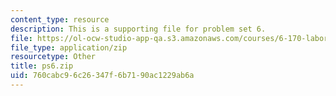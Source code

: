 ```yaml
---
content_type: resource
description: This is a supporting file for problem set 6.
file: https://ol-ocw-studio-app-qa.s3.amazonaws.com/courses/6-170-laboratory-in-software-engineering-fall-2005/760cabc96c26347f6b7190ac1229ab6a_ps6.zip
file_type: application/zip
resourcetype: Other
title: ps6.zip
uid: 760cabc9-6c26-347f-6b71-90ac1229ab6a
---
```

